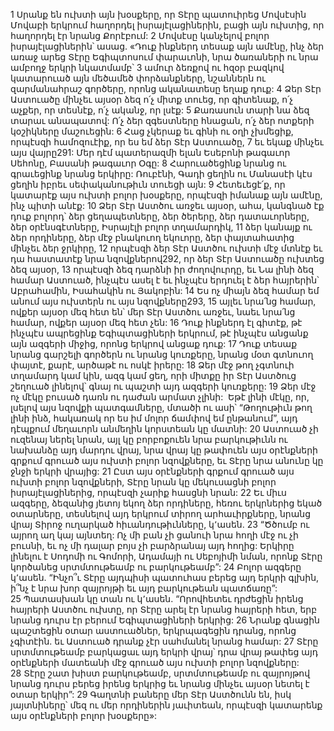 1 Սրանք են ուխտի այն խօսքերը, որ Տէրը պատուիրեց Մովսէսին Մովաբի երկրում հաղորդել իսրայէլացիներին, բացի այն ուխտից, որ հաղորդել էր նրանց Քորէբում:
2 Մովսէսը կանչելով բոլոր իսրայէլացիներին՝ ասաց. «Դուք ինքներդ տեսաք այն ամէնը, ինչ ձեր առաջ արեց Տէրը Եգիպտոսում փարաւոնի, նրա ծառաների ու նրա ամբողջ երկրի նկատմամբ՝ 3 ամուր ձեռքով ու հզօր բազկով կատարուած այն մեծամեծ փորձանքները, նշաններն ու զարմանահրաշ գործերը, որոնց ականատեսը եղաք դուք: 4 Ձեր Տէր Աստուածը մինչեւ այսօր ձեզ ո՛չ միտք տուեց, որ գիտենաք, ո՛չ աչքեր, որ տեսնէք, ո՛չ ականջ, որ լսէք: 5 Քառասուն տարի նա ձեզ տարաւ անապատով: Ո՛չ ձեր զգեստները հնացան, ո՛չ ձեր ոտքերի կօշիկները մաշուեցին: 6 Հաց չկերաք եւ գինի ու օղի չխմեցիք, որպէսզի համոզուէիք, որ ես եմ ձեր Տէր Աստուածը, 7 եւ եկաք մինչեւ այս վայրը291: Մեր դէմ պատերազմի ելան Եսեբոնի թագաւոր Սեհոնը, Բասանի թագաւոր Օգը: 8 Հարուածեցինք նրանց ու գրաւեցինք նրանց երկիրը: Ռուբէնի, Գադի ցեղին ու Մանասէի կէս ցեղին իբրեւ սեփականութիւն տուեցի այն: 9 Հետեւեցէ՛ք, որ կատարէք այս ուխտի բոլոր խօսքերը, որպէսզի իմանաք այն ամէնը, ինչ պիտի անէք:
10 Ձեր Տէր Աստծու առջեւ այսօր, ահա, կանգնած էք դուք բոլորդ՝ ձեր ցեղապետները, ձեր ծերերը, ձեր դատաւորները, ձեր օրէնսգէտները, Իսրայէլի բոլոր տղամարդիկ, 11 ձեր կանայք ու ձեր որդիները, ձեր մէջ բնակուող եկուորը, ձեր փայտահատից մինչեւ ձեր ջրկիրը, 12 որպէսզի ձեր Տէր Աստծու ուխտի մէջ մտնէք եւ դա հաստատէք նրա նզովքներով292, որ ձեր Տէր Աստուածը ուխտեց ձեզ այսօր, 13 որպէսզի ձեզ դարձնի իր ժողովուրդը, եւ Նա լինի ձեզ համար Աստուած, ինչպէս ասել է եւ ինչպէս երդուել է ձեր հայրերին՝ Աբրահամին, Իսահակին ու Յակոբին:
14 Ես ոչ միայն ձեզ համար եմ անում այս ուխտերն ու այս նզովքները293, 15 այլեւ նրա՛նց համար, ովքեր այսօր մեզ հետ են՝ մեր Տէր Աստծու առջեւ, նաեւ նրա՛նց համար, ովքեր այսօր մեզ հետ չեն: 16 Դուք ինքներդ էլ գիտէք, թէ ինչպէս ապրեցինք Եգիպտացիների երկրում, թէ ինչպէս անցանք այն ազգերի միջից, որոնց երկրով անցաք դուք: 17 Դուք տեսաք նրանց գարշելի գործերն ու նրանց կուռքերը, նրանց մօտ գտնուող փայտէ, քարէ, արծաթէ ու ոսկէ իրերը: 18 Ձեր մէջ թող չգտնուի տղամարդ կամ կին, ազգ կամ ցեղ, որի միտքը իր Տէր Աստծուց շեղուած լինելով՝ գնայ ու պաշտի այդ ազգերի կուռքերը:
19 Ձեր մէջ ոչ մէկը բուսած դառն ու դաժան արմատ չլինի:  Եթէ լինի մէկը, որ, լսելով այս նզովքի պատգամները, մտածի ու ասի՝ “Թողութիւն թող լինի ինձ, հակառակ որ ես իմ մոլոր ճամփով եմ ընթանում”, այդ դէպքում մեղաւորն անմեղին կորստեան կը մատնի: 20 Աստուած չի ուզենայ ներել նրան, այլ կը բորբոքուեն նրա բարկութիւնն ու նախանձը այդ մարդու վրայ, նրա վրայ կը թափուեն այս օրէնքների գրքում գրուած այս ուխտի բոլոր նզովքները, եւ Տէրը նրա անունը կը ջնջի երկրի վրայից: 21 Ըստ այս օրէնքների գրքում գրուած այս ուխտի բոլոր նզովքների, Տէրը նրան կը մեկուսացնի բոլոր իսրայէլացիներից, որպէսզի չարիք հասցնի նրան: 22 Եւ միւս ազգերը, ձեզանից յետոյ եկող ձեր որդիները, հեռու երկրներից եկած օտարները, տեսնելով այդ երկրում տիրող արհաւիրքները, նրանց վրայ Տիրոջ ուղարկած հիւանդութիւնները, կ՚ասեն. 23 “Ծծումբ ու այրող աղ կայ այնտեղ: Ոչ մի բան չի ցանուի նրա հողի մէջ ու չի բուսնի, եւ ոչ մի դալար բոյս չի բարձրանայ այդ հողից: Երկիրը լինելու է Սոդոմի ու Գոմորի, Ադամայի ու Սեբոյիմի նման, որոնք Տէրը կործանեց սրտմտութեամբ ու բարկութեամբ”: 24 Բոլոր ազգերը կ՚ասեն. “Ինչո՞ւ Տէրը այդպիսի պատուհաս բերեց այդ երկրի գլխին, ի՞նչ է նրա խոր զայրոյթի եւ այդ բարկութեան պատճառը”: 25 Պատասխան կը տան ու կ՚ասեն. “Որովհետեւ դրժեցին իրենց հայրերի Աստծու ուխտը, որ Տէրը արել էր նրանց հայրերի հետ, երբ նրանց դուրս էր բերում Եգիպտացիների երկրից: 26 Նրանք գնացին պաշտեցին օտար աստուածներ, երկրպագեցին դրանց, որոնց չգիտէին. եւ Աստուած դրանք չէր սահմանել նրանց համար: 27 Տէրը սրտմտութեամբ բարկացաւ այդ երկրի վրայ՝ դրա վրայ թափեց այդ օրէնքների մատեանի մէջ գրուած այս ուխտի բոլոր նզովքները: 28 Տէրը շատ խիստ բարկութեամբ, սրտմտութեամբ ու զայրոյթով նրանց դուրս բերեց իրենց երկրից եւ նրանց մինչեւ այսօր նետել է օտար երկիր”: 29 Գաղտնի բաները մեր Տէր Աստծունն են, իսկ յայտնիները՝ մեզ ու մեր որդիներին յաւիտեան, որպէսզի կատարենք այս օրէնքների բոլոր խօսքերը»:
